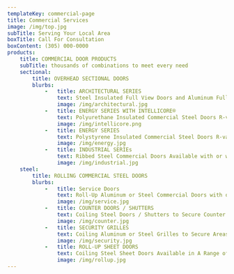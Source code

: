 ```yaml
---
templateKey: commercial-page
title: Commercial Services
image: /img/top.jpg
subTitle: Serving Your Local Area
boxTitle: Call For Consultation
boxContent: (305) 000-0000
products:
    title: COMMERCIAL DOOR PRODUCTS
    subTitle: thousands of combinations to meet every need
    sectional:
        title: OVERHEAD SECTIONAL DOORS
        blurbs:
            -   title: ARCHITECTURAL SERIES
                text: Steel Insulated Full View Doors and Aluminum Full View Doors
                image: /img/architectural.jpg
            -   title: ENERGY SERIES WITH INTELLICORE®
                text: Polyurethane Insulated Commercial Steel Doors R-values to 22.2
                image: /img/intellicore.png
            -   title: ENERGY SERIES
                text: Polystyrene Insulated Commercial Steel Doors R-values to 9.1
                image: /img/energy.jpg
            -   title: INDUSTRIAL SERIEs
                text: Ribbed Steel Commercial Doors Available with or without Insulation
                image: /img/industrial.jpg
    steel:
        title: ROLLING COMMERCIAL STEEL DOORS
        blurbs:
            -   title: Service Doors
                text: Roll-Up Aluminum or Steel Commercial Doors with or without Insulation
                image: /img/service.jpg
            -   title: COUNTER DOORS / SHUTTERS
                text: Coiling Steel Doors / Shutters to Secure Counter Openings & Similar Areas
                image: /img/counter.jpg
            -   title: SECURITY GRILLES
                text: Coiling Aluminum or Steel Grilles to Secure Areas Requiring Visual Access and Air Circulation
                image: /img/security.jpg
            -   title: ROLL-UP SHEET DOORS
                text: Coiling Steel Sheet Doors Available in A Range of Gauges and Colors
                image: /img/rollup.jpg
---
```

